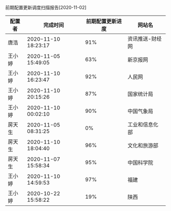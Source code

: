 前期配置更新调度扫描报告[2020-11-02]

|	配置者	|	完成时间	|	前期配置更新进度	|	网站名	|
|----|----|----|----|
|	唐浩	|	2020-11-10 18:23:17	|	 91%	|	资讯推送-财经网	|
|	王小婷	|	2020-11-05 15:49:05	|	 63%	|	新京报网	|
|	王小婷	|	2020-11-10 16:23:47	|	 92%	|	人民网	|
|	王小婷	|	2020-11-10 20:15:26	|	 87%	|	国家统计局	|
|	王小婷	|	2020-11-10 00:02:10	|	 90%	|	中国气象局	|
|	房天生	|	2020-11-05 08:31:25	|	  0%	|	工业和信息化部	|
|	房天生	|	2020-11-10 18:04:40	|	 96%	|	文化和旅游部	|
|	房天生	|	2020-11-07 15:58:34	|	 95%	|	中国科学院	|
|	王小婷	|	2020-11-10 14:59:53	|	 97%	|	福建	|
|	王小婷	|	2020-10-22 15:58:22	|	 19%	|	陕西	|
